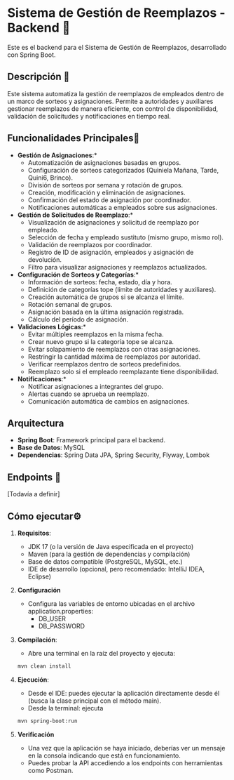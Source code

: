 # Sistema de Gestión de Reemplazos - Backend 📅

Este es el backend para el Sistema de Gestión de Reemplazos, desarrollado con Spring Boot.

## Descripción 🪪

Este sistema automatiza la gestión de reemplazos de empleados dentro de un marco de sorteos y asignaciones. Permite a
autoridades y auxiliares gestionar reemplazos de manera eficiente, con control de disponibilidad, validación de
solicitudes y notificaciones en tiempo real.

## Funcionalidades Principales📒

* **Gestión de Asignaciones**:*
    * Automatización de asignaciones basadas en grupos.
    * Configuración de sorteos categorizados (Quiniela Mañana, Tarde, Quini6, Brinco).
    * División de sorteos por semana y rotación de grupos.
    * Creación, modificación y eliminación de asignaciones.
    * Confirmación del estado de asignación por coordinador.
    * Notificaciones automáticas a empleados sobre sus asignaciones.
* **Gestión de Solicitudes de Reemplazo**:*
    * Visualización de asignaciones y solicitud de reemplazo por empleado.
    * Selección de fecha y empleado sustituto (mismo grupo, mismo rol).
    * Validación de reemplazos por coordinador.
    * Registro de ID de asignación, empleados y asignación de devolución.
    * Filtro para visualizar asignaciones y reemplazos actualizados.
* **Configuración de Sorteos y Categorías**:*
    * Información de sorteos: fecha, estado, día y hora.
    * Definición de categorías tope (límite de autoridades y auxiliares).
    * Creación automática de grupos si se alcanza el límite.
    * Rotación semanal de grupos.
    * Asignación basada en la última asignación registrada.
    * Cálculo del período de asignación.
* **Validaciones Lógicas**:*
    * Evitar múltiples reemplazos en la misma fecha.
    * Crear nuevo grupo si la categoría tope se alcanza.
    * Evitar solapamiento de reemplazos con otras asignaciones.
    * Restringir la cantidad máxima de reemplazos por autoridad.
    * Verificar reemplazos dentro de sorteos predefinidos.
    * Reemplazo solo si el empleado reemplazante tiene disponibilidad.
* **Notificaciones**:*
    * Notificar asignaciones a integrantes del grupo.
    * Alertas cuando se aprueba un reemplazo.
    * Comunicación automática de cambios en asignaciones.

## Arquitectura

* **Spring Boot**: Framework principal para el backend.
* **Base de Datos**: MySQL
* **Dependencias**: Spring Data JPA, Spring Security, Flyway, Lombok

## Endpoints 📎

[Todavía a definir]

## Cómo ejecutar⚙️

1. **Requisitos**:
    * JDK 17 (o la versión de Java especificada en el proyecto)
    * Maven (para la gestión de dependencias y compilación)
    * Base de datos compatible (PostgreSQL, MySQL, etc.)
    * IDE de desarrollo (opcional, pero recomendado: IntelliJ IDEA, Eclipse)
2. **Configuración**
    * Configura las variables de entorno ubicadas en el archivo application.properties:
        * DB_USER
        * DB_PASSWORD
3. **Compilación**:
    * Abre una terminal en la raíz del proyecto y ejecuta:
    ```bash
    mvn clean install
    ```

4. **Ejecución**:
    * Desde el IDE: puedes ejecutar la aplicación directamente desde él (busca la clase principal con el
      método main).
    * Desde la terminal: ejecuta
   ``` bash
   mvn spring-boot:run
   ```

5. **Verificación**
    * Una vez que la aplicación se haya iniciado, deberías ver un mensaje en la consola indicando que está en
      funcionamiento.
    * Puedes probar la API accediendo a los endpoints con herramientas como Postman.


